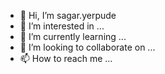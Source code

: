 - 👋 Hi, I’m sagar.yerpude
- 👀 I’m interested in ...
- 🌱 I’m currently learning ...
- 💞️ I’m looking to collaborate on ...
- 📫 How to reach me ...

<!---
ssyerpude/ssyerpude is a ✨ special ✨ repository because its `README.md` (this file) appears on your GitHub profile.
You can click the Preview link to take a look at your changes.
--->
